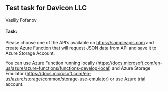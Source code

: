 ## Test task for Davicon LLC ##
Vasiliy Fofanov

#### Task: ####
Please choose one of the API’s available on https://sampleapis.com and create Azure Function that will request JSON data from API and save it to Azure Storage Account. 

 You can use Azure Function running locally (https://docs.microsoft.com/en-us/azure/azure-functions/functions-develop-local) and Azure Storage Emulator (https://docs.microsoft.com/en-us/azure/storage/common/storage-use-emulator) or use Azure trial account.
 
